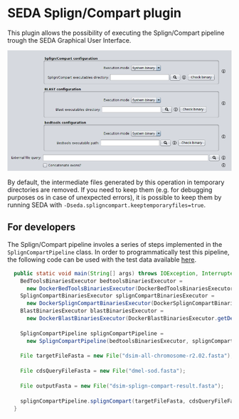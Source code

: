 SEDA Splign/Compart plugin
=================

This plugin allows the possibility of executing the Splign/Compart pipeline trough the SEDA Graphical User Interface. 

![SEDA Splign/Compart Operation Screenshot](seda-screenshot.png)

By default, the intermediate files generated by this operation in temporary directories are removed. If you need to keep them (e.g. for debugging purposes os in case of unexpected errors), it is possible to keep them by running SEDA with `-Dseda.spligncompart.keeptemporaryfiles=true`.

For developers
----------------

The Splign/Compart pipeline involes a series of steps implemented in the `SplignCompartPipeline` class. In order to programmatically test this pipeline, the following code can be used with the test data available [here](https://www.sing-group.org/seda/downloads/data/test-data-splign-compart.zip).

```java
  public static void main(String[] args) throws IOException, InterruptedException, ExecutionException {
    BedToolsBinariesExecutor bedtoolsBinariesExecutor =
      new DockerBedToolsBinariesExecutor(DockerBedToolsBinariesExecutor.getDefaultDockerImage());
    SplignCompartBinariesExecutor splignCompartBinariesExecutor =
      new DockerSplignCompartBinariesExecutor(DockerSplignCompartBinariesExecutor.getDefaultDockerImage());
    BlastBinariesExecutor blastBinariesExecutor =
      new DockerBlastBinariesExecutor(DockerBlastBinariesExecutor.getDefaultDockerImage());

    SplignCompartPipeline splignCompartPipeline =
      new SplignCompartPipeline(bedtoolsBinariesExecutor, splignCompartBinariesExecutor, blastBinariesExecutor);

    File targetFileFasta = new File("dsim-all-chromosome-r2.02.fasta");

    File cdsQueryFileFasta = new File("dmel-sod.fasta");

    File outputFasta = new File("dsim-splign-compart-result.fasta");

    splignCompartPipeline.splignCompart(targetFileFasta, cdsQueryFileFasta, outputFasta, true);
  }
```